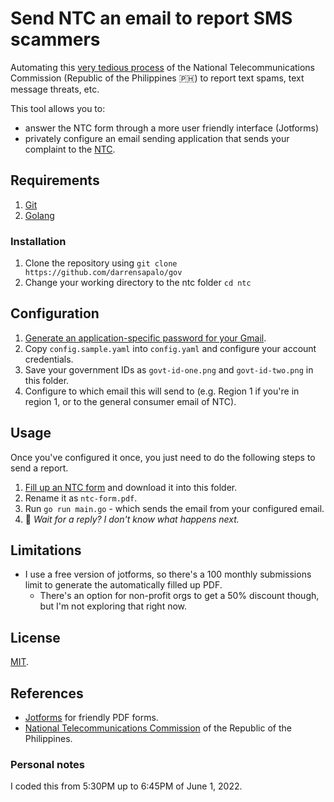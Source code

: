 # Send NTC an email to report SMS scammers

Automating this [very tedious process](https://region1.ntc.gov.ph/wp-content/uploads/2018/01/COMPLAINTS-ON-TEXT-MESSAGE-TEXT-SPAMTEXT-SCAM-ILLEGALOBSCENE-TEXT-MESSAGE-THREATS-AND-OTHER-RELATED-ITEMS.pdf) of the National Telecommunications Commission (Republic of the Philippines 🇵🇭) to report text spams, text message threats, etc.

This tool allows you to:
* answer the NTC form through a more user friendly interface (Jotforms)
* privately configure an email sending application that sends your complaint to the [NTC](https://ntc.gov.ph/).

## Requirements

1. [Git](https://www.w3schools.com/git/git_intro.asp)
2. [Golang](https://go.dev/)

### Installation

1. Clone the repository using `git clone https://github.com/darrensapalo/gov`
2. Change your working directory to the ntc folder `cd ntc`

## Configuration

1. [Generate an application-specific password for your Gmail](https://devanswers.co/outlook-and-gmail-problem-application-specific-password-required/).
2. Copy `config.sample.yaml` into `config.yaml` and configure your account credentials.
3. Save your government IDs as `govt-id-one.png` and `govt-id-two.png` in this folder.
4. Configure to which email this will send to (e.g. Region 1 if you're in region 1, or to the general consumer email of NTC).


## Usage

Once you've configured it once, you just need to do the following steps to send a report.

1. [Fill up an NTC form](https://form.jotform.com/221512749411046) and download it into this folder.
2. Rename it as `ntc-form.pdf`.
3. Run `go run main.go` - which sends the email from your configured email.
4. 🤔 *Wait for a reply? I don't know what happens next.*

## Limitations

* I use a free version of jotforms, so there's a 100 monthly submissions limit to generate the automatically filled up PDF.
  * There's an option for non-profit orgs to get a 50% discount though, but I'm not exploring that right now.

## License

[MIT](../LICENSE.txt).

## References
* [Jotforms](https://www.jotform.com/) for friendly PDF forms.
* [National Telecommunications Commission](https://ntc.gov.ph) of the Republic of the Philippines.

### Personal notes

I coded this from 5:30PM up to 6:45PM of June 1, 2022.
